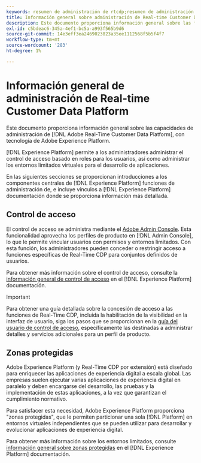 ```yaml
---
keywords: resumen de administración de rtcdp;resumen de administración
title: Información general sobre administración de Real-time Customer Data Platform
description: Este documento proporciona información general sobre las funciones de administración de Adobe Real-time Customer Data Platform, con tecnología Adobe Experience Platform.
exl-id: c5bdeac6-345a-4ef1-bc5a-a993f565b9d6
source-git-commit: 14e3eff3ea2469023823a35ee1112568f5b5f4f7
workflow-type: tm+mt
source-wordcount: '283'
ht-degree: 1%

---
```


# Información general de administración de Real-time Customer Data Platform

Este documento proporciona información general sobre las capacidades de administración de [!DNL Adobe Real-Time Customer Data Platform], con tecnología de Adobe Experience Platform.

[!DNL Experience Platform] permite a los administradores administrar el control de acceso basado en roles para los usuarios, así como administrar los entornos limitados virtuales para el desarrollo de aplicaciones.

En las siguientes secciones se proporcionan introducciones a los componentes centrales de [!DNL Experience Platform] funciones de administración de, e incluye vínculos a [!DNL Experience Platform] documentación donde se proporciona información más detallada.

## Control de acceso

El control de acceso se administra mediante el [Adobe Admin Console](https://adminconsole.adobe.com). Esta funcionalidad aprovecha los perfiles de producto en [!DNL Admin Console], lo que le permite vincular usuarios con permisos y entornos limitados. Con esta función, los administradores pueden conceder o restringir acceso a funciones específicas de Real-Time CDP para conjuntos definidos de usuarios.

Para obtener más información sobre el control de acceso, consulte la [información general de control de acceso](../../access-control/home.md) en el [!DNL Experience Platform] documentación.

>[!IMPORTANT]
>
>Para obtener una guía detallada sobre la concesión de acceso a las funciones de Real-Time CDP, incluida la habilitación de la visibilidad en la interfaz de usuario, siga los pasos que se proporcionan en la [guía del usuario de control de acceso](../../access-control/ui/overview.md), específicamente las destinadas a administrar detalles y servicios adicionales para un perfil de producto.

## Zonas protegidas

Adobe Experience Platform (y Real-Time CDP por extensión) está diseñado para enriquecer las aplicaciones de experiencia digital a escala global. Las empresas suelen ejecutar varias aplicaciones de experiencia digital en paralelo y deben encargarse del desarrollo, las pruebas y la implementación de estas aplicaciones, a la vez que garantizan el cumplimiento normativo.

Para satisfacer esta necesidad, Adobe Experience Platform proporciona &quot;zonas protegidas&quot;, que le permiten particionar una sola [!DNL Platform] en entornos virtuales independientes que se pueden utilizar para desarrollar y evolucionar aplicaciones de experiencia digital.

Para obtener más información sobre los entornos limitados, consulte [información general sobre zonas protegidas](../../sandboxes/home.md) en el [!DNL Experience Platform] documentación.
